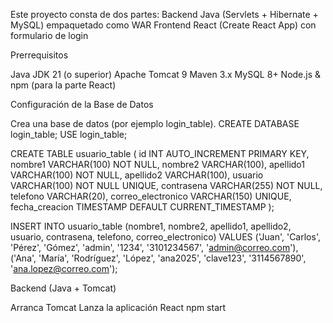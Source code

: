 Este proyecto consta de dos partes:
Backend Java (Servlets + Hibernate + MySQL) empaquetado como WAR
Frontend React (Create React App) con formulario de login

Prerrequisitos

Java JDK 21 (o superior)
Apache Tomcat 9
Maven 3.x
MySQL 8+
Node.js & npm (para la parte React)

Configuración de la Base de Datos

Crea una base de datos (por ejemplo login_table).
CREATE DATABASE login_table;
USE login_table;

CREATE TABLE usuario_table (
    id INT AUTO_INCREMENT PRIMARY KEY,
    nombre1 VARCHAR(100) NOT NULL,
    nombre2 VARCHAR(100),
    apellido1 VARCHAR(100) NOT NULL,
    apellido2 VARCHAR(100),
    usuario VARCHAR(100) NOT NULL UNIQUE,
    contrasena VARCHAR(255) NOT NULL,
    telefono VARCHAR(20),
    correo_electronico VARCHAR(150) UNIQUE,
    fecha_creacion TIMESTAMP DEFAULT CURRENT_TIMESTAMP
);

INSERT INTO usuario_table (nombre1, nombre2, apellido1, apellido2, usuario, contrasena, telefono, correo_electronico) VALUES
('Juan', 'Carlos', 'Pérez', 'Gómez', 'admin', '1234', '3101234567', 'admin@correo.com'),
('Ana', 'María', 'Rodríguez', 'López', 'ana2025', 'clave123', '3114567890', 'ana.lopez@correo.com');

Backend (Java + Tomcat)

Arranca Tomcat
Lanza la aplicación React
npm start
